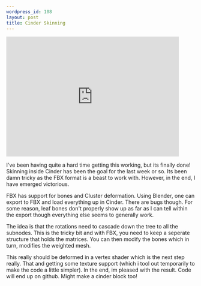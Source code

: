 ```yaml
--- 
wordpress_id: 108
layout: post
title: Cinder Skinning
---
```



<iframe width="460" height="320" src="http://www.youtube.com/embed/K994B9EeNC0" frameborder="0" allowfullscreen></iframe>


I've been having quite a hard time getting this working, but its finally done! Skinning inside Cinder has been the goal for the last week or so. Its been damn tricky as the FBX format is a beast to work with. However, in the end, I have emerged victorious.


FBX has support for bones and Cluster deformation. Using Blender, one can export to FBX and load everything up in Cinder. There are bugs though. For some reason, leaf bones don't properly show up as far as I can tell within the export though everything else seems to generally work.

The idea is that the rotations need to cascade down the tree to all the subnodes. This is the tricky bit and with FBX, you need to keep a seperate structure that holds the matrices. You can then modify the bones which in turn, modifies the weighted mesh.


This really should be deformed in a vertex shader which is the next step really. That and getting some texture support (which i tool out temporarily to make the code a little simpler). In the end, im pleased with the result. Code will end up on github. Might make a cinder block too!
